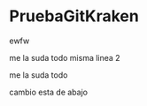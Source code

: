 # PruebaGitKraken

ewfw




me la suda todo misma linea 2




me la suda todo

cambio esta de abajo


